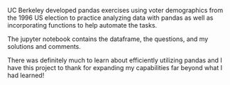 UC Berkeley developed pandas exercises using voter demographics from the 1996 US election to practice analyzing data with pandas as well as incorporating functions to help automate the tasks. 

The jupyter notebook contains the dataframe, the questions, and my solutions and comments. 

There was definitely much to learn about efficiently utilizing pandas and I have this project to thank for expanding my capabilities far beyond what I had learned!
